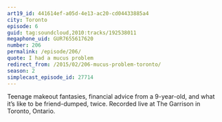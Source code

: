 ```yaml
---
art19_id: 441614ef-a05d-4e13-ac20-cd04433885a4
city: Toronto
episode: 6
guid: tag:soundcloud,2010:tracks/192538011
megaphone_uid: GUR7655617620
number: 206
permalink: /episode/206/
quote: I had a mucus problem
redirect_from: /2015/02/206-mucus-problem-toronto/
season: 2
simplecast_episode_id: 27714
---
```


Teenage makeout fantasies, financial advice from a 9-year-old, and what it’s like to be friend-dumped, twice. Recorded live at The Garrison in Toronto, Ontario.